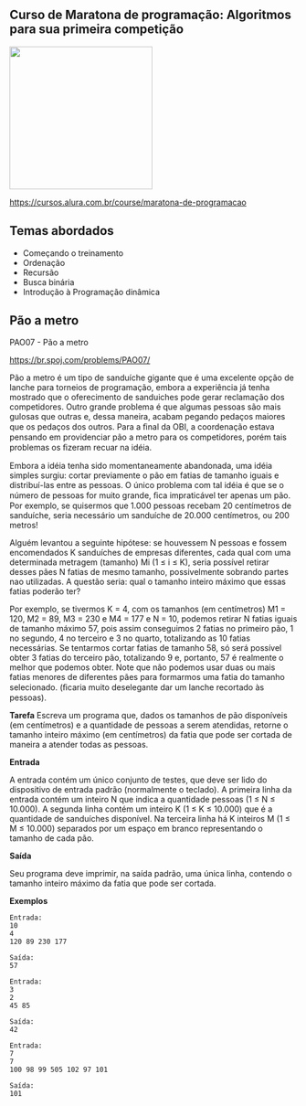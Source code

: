 Curso de Maratona de programação: Algoritmos para sua primeira competição
---------
<img src="https://www.alura.com.br/assets/api/cursos/maratona-de-programacao.svg" data-canonical-src="https://www.alura.com.br/assets/api/cursos/maratona-de-programacao.svg" width="250" height="250" />

https://cursos.alura.com.br/course/maratona-de-programacao

## Temas abordados
* Começando o treinamento
* Ordenação
* Recursão
* Busca binária
* Introdução à Programação dinâmica


## Pão a metro
PAO07 - Pão a metro

https://br.spoj.com/problems/PAO07/

Pão a metro é um tipo de sanduíche gigante que é uma excelente opção de lanche para torneios de programação, embora a experiência já tenha mostrado que o oferecimento de sanduiches pode gerar reclamação dos competidores. Outro grande problema é que algumas pessoas são mais gulosas que outras e, dessa maneira, acabam pegando pedaços maiores que os pedaços dos outros. Para a ﬁnal da OBI, a coordenação estava pensando em providenciar pão a metro para os competidores, porém tais problemas os ﬁzeram recuar na idéia.

Embora a idéia tenha sido momentaneamente abandonada, uma idéia simples surgiu: cortar previamente o pão em fatias de tamanho iguais e distribuí-las entre as pessoas. O único problema com tal idéia é que se o número de pessoas for muito grande, ﬁca impraticável ter apenas um pão. Por exemplo, se quisermos que 1.000 pessoas recebam 20 centímetros de sanduíche, seria necessário um sanduíche de 20.000 centímetros, ou 200 metros!

Alguém levantou a seguinte hipótese: se houvessem N pessoas e fossem encomendados K sanduíches de empresas diferentes, cada qual com uma determinada metragem (tamanho) Mi (1 ≤ i ≤ K), seria possível retirar desses pães N fatias de mesmo tamanho, possivelmente sobrando partes nao utilizadas. A questão seria: qual o tamanho inteiro máximo que essas fatias poderão ter?

Por exemplo, se tivermos K = 4, com os tamanhos (em centímetros) M1 = 120, M2 = 89, M3 = 230 e M4 = 177 e N = 10, podemos retirar N fatias iguais de tamanho máximo 57, pois assim conseguimos 2 fatias no primeiro pão, 1 no segundo, 4 no terceiro e 3 no quarto, totalizando as 10 fatias necessárias. Se tentarmos cortar fatias de tamanho 58, só será possível obter 3 fatias do terceiro pão, totalizando 9 e, portanto, 57 é realmente o melhor que podemos obter. Note que não podemos usar duas ou mais fatias menores de diferentes pães para formarmos uma fatia do tamanho selecionado. (ﬁcaria muito deselegante dar um lanche recortado às pessoas).


**Tarefa**
Escreva um programa que, dados os tamanhos de pão disponíveis (em centímetros) e a quantidade de pessoas a serem atendidas, retorne o tamanho inteiro máximo (em centímetros) da fatia que pode ser cortada de maneira a atender todas as pessoas.


**Entrada**

A entrada contém um único conjunto de testes, que deve ser lido do dispositivo de entrada padrão (normalmente o teclado). A primeira linha da entrada contém um inteiro N que indica a quantidade pessoas (1 ≤ N ≤ 10.000). A segunda linha contém um inteiro K (1 ≤ K ≤ 10.000) que é a quantidade de sanduíches disponível. Na terceira linha há K inteiros M (1 ≤ M ≤ 10.000) separados por um espaço em branco representando o tamanho de cada pão.


**Saída**

Seu programa deve imprimir, na saída padrão, uma única linha, contendo o tamanho inteiro máximo da fatia que pode ser cortada.


**Exemplos**

```
Entrada:
10
4
120 89 230 177

Saída:
57

Entrada:
3
2
45 85

Saída:
42

Entrada:
7
7
100 98 99 505 102 97 101

Saída:
101
````
